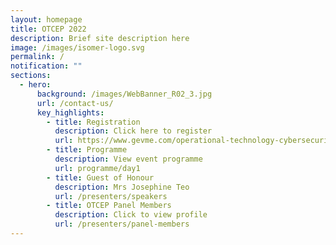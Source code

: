 ```yaml
---
layout: homepage
title: OTCEP 2022
description: Brief site description here
image: /images/isomer-logo.svg
permalink: /
notification: ""
sections:
  - hero:
      background: /images/WebBanner_R02_3.jpg
      url: /contact-us/
      key_highlights:
        - title: Registration
          description: Click here to register
          url: https://www.gevme.com/operational-technology-cybersecurity-expert-panel-otcep-forum-2022-97874676
        - title: Programme
          description: View event programme
          url: programme/day1
        - title: Guest of Honour
          description: Mrs Josephine Teo
          url: /presenters/speakers
        - title: OTCEP Panel Members
          description: Click to view profile
          url: /presenters/panel-members
---
```

